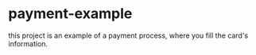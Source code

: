 # payment-example
this project is an example of a payment process, where you fill the card's information.
